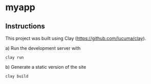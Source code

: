#  myapp

## Instructions

This project was built using Clay (https://github.com/lucuma/clay).

a) Run the development server with

```
clay run
```

b) Generate a static version of the site

```
clay build
```
